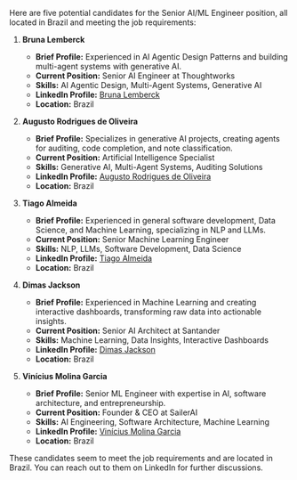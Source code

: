 Here are five potential candidates for the Senior AI/ML Engineer position, all located in Brazil and meeting the job requirements:

1. **Bruna Lemberck**
   - **Brief Profile:** Experienced in AI Agentic Design Patterns and building multi-agent systems with generative AI.
   - **Current Position:** Senior AI Engineer at Thoughtworks
   - **Skills:** AI Agentic Design, Multi-Agent Systems, Generative AI
   - **LinkedIn Profile:** [Bruna Lemberck](https://br.linkedin.com/in/brunalemberck/en)
   - **Location:** Brazil

2. **Augusto Rodrigues de Oliveira**
   - **Brief Profile:** Specializes in generative AI projects, creating agents for auditing, code completion, and note classification.
   - **Current Position:** Artificial Intelligence Specialist
   - **Skills:** Generative AI, Multi-Agent Systems, Auditing Solutions
   - **LinkedIn Profile:** [Augusto Rodrigues de Oliveira](https://br.linkedin.com/in/augusto-rodrigues-de-oliveira/en)
   - **Location:** Brazil

3. **Tiago Almeida**
   - **Brief Profile:** Experienced in general software development, Data Science, and Machine Learning, specializing in NLP and LLMs.
   - **Current Position:** Senior Machine Learning Engineer
   - **Skills:** NLP, LLMs, Software Development, Data Science
   - **LinkedIn Profile:** [Tiago Almeida](https://br.linkedin.com/in/tiago-b-almeida)
   - **Location:** Brazil

4. **Dimas Jackson**
   - **Brief Profile:** Experienced in Machine Learning and creating interactive dashboards, transforming raw data into actionable insights.
   - **Current Position:** Senior AI Architect at Santander
   - **Skills:** Machine Learning, Data Insights, Interactive Dashboards
   - **LinkedIn Profile:** [Dimas Jackson](https://br.linkedin.com/in/dimas-jackson/en)
   - **Location:** Brazil

5. **Vinícius Molina Garcia**
   - **Brief Profile:** Senior ML Engineer with expertise in AI, software architecture, and entrepreneurship.
   - **Current Position:** Founder & CEO at SailerAI
   - **Skills:** AI Engineering, Software Architecture, Machine Learning
   - **LinkedIn Profile:** [Vinícius Molina Garcia](https://br.linkedin.com/in/viniciusmolina/pt)
   - **Location:** Brazil

These candidates seem to meet the job requirements and are located in Brazil. You can reach out to them on LinkedIn for further discussions.